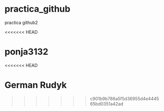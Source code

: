 # practica_github
practica github2

<<<<<<< HEAD

ponja3132
=======

<<<<<<< HEAD

German Rudyk
=======
>>>>>>> c901b9b786a5f5d36955d4e444565bd0351a42ad
